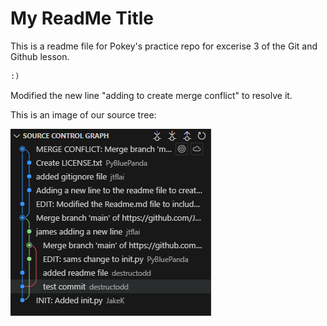 
# My ReadMe Title
This is a readme file for Pokey's practice repo for excerise 3 of the Git and Github lesson.

```python
:)
```

Modified the new line "adding to create merge conflict" to resolve it.

This is an image of our source tree:

![Source Text](./source_tree.png)

